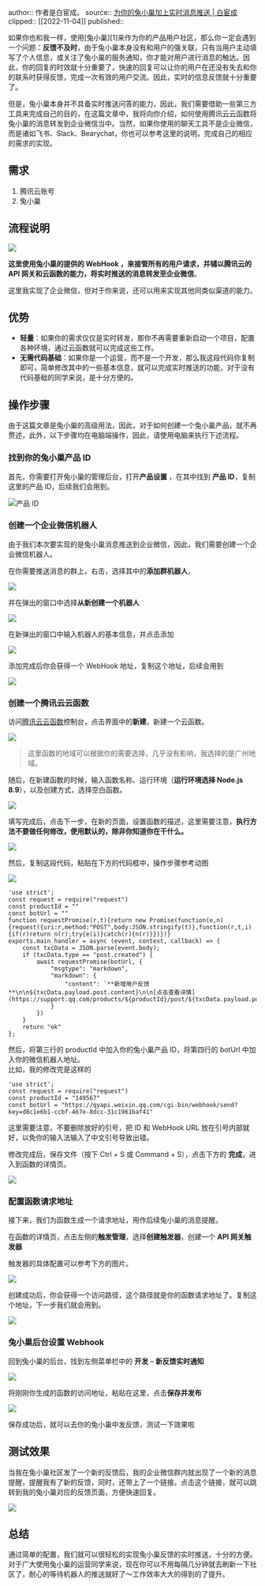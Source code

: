 author:: 作者是白宦成。
source:: [为你的兔小巢加上实时消息推送 | 白宦成](https://www.ixiqin.com/2020/05/03/to-push-your-small-rabbit-nest-combined-with-real-time-news/)
clipped:: [[2022-11-04]]
published:: 

如果你也和我一样，使用\[兔小巢\]\[1\]来作为你的产品用户社区，那么你一定会遇到一个问题：**反馈不及时**，由于兔小巢本身没有和用户的强关联，只有当用户主动填写了个人信息，或关注了兔小巢的服务通知，你才能对用户进行消息的触达。因此，你的回复的时效就十分重要了，快速的回复可以让你的用户在还没有失去和你的联系时获得反馈，完成一次有效的用户交流。因此，实时的信息反馈就十分重要了。

但是，兔小巢本身并不具备实时推送问答的能力，因此，我们需要借助一些第三方工具来完成自己的目的，在这篇文章中，我将向你介绍，如何使用腾讯云云函数将兔小巢的消息转发到企业微信当中。当然，如果你使用的聊天工具不是企业微信，而是诸如飞书、Slack、Bearychat，你也可以参考这里的说明，完成自己的相应的需求的实现。

## 需求

1.  腾讯云账号
2.  兔小巢

## 流程说明

![](https://postimg.aliavv.com/mbp/yk5da.png)

**这里使用兔小巢的提供的 WebHook ，来接管所有的用户请求，并辅以腾讯云的 API 网关和云函数的能力，将实时推送的消息转发至企业微信**。

这里我实现了企业微信，但对于你来说，还可以用来实现其他同类似渠道的能力。

## 优势

-   **轻量**：如果你的需求仅仅是实时转发，那你不再需要重新启动一个项目，配置各种环境，通过云函数就可以完成这些工作。
-   **无需代码基础**：如果你是一个运营，而不是一个开发，那么我这段代码你复制即可，简单修改其中的一些基本信息，就可以完成实时推送的功能，对于没有代码基础的同学来说，是十分方便的。

## 操作步骤

由于这篇文章是兔小巢的高级用法，因此，对于如何创建一个兔小巢产品，就不再赘述，此外，以下步骤均在电脑端操作，因此，请使用电脑来执行下述流程。

### 找到你的兔小巢产品 ID

首先，你需要打开兔小巢的管理后台，打开**产品设置** ，在其中找到 **产品 ID**，复制这里的产品 ID，后续我们会用到。

![产品 ID](https://postimg.aliavv.com/mbp/ofrxy.png)

### 创建一个企业微信机器人

由于我们本次要实现的是兔小巢消息推送到企业微信，因此，我们需要创建一个企业微信机器人。

在你需要推送消息的群上，右击，选择其中的**添加群机器人**，

![](https://postimg.aliavv.com/mbp/fx38f.png)

并在弹出的窗口中选择**从新创建一个机器人**

![](https://postimg.aliavv.com/mbp/k2ccc.png)

在新弹出的窗口中输入机器人的基本信息，并点击添加

![](https://postimg.aliavv.com/mbp/eyo6f.png)

添加完成后你会获得一个 WebHook 地址，复制这个地址，后续会用到

![](https://postimg.aliavv.com/mbp/d270k.png)

### 创建一个腾讯云云函数

访问[腾讯云云函数](https://console.cloud.tencent.com/scf/list)控制台，点击界面中的**新建**，新建一个云函数。

![](https://postimg.aliavv.com/mbp/4hv9a.png)

> 这里函数的地域可以根据你的需要选择，几乎没有影响，我选择的是广州地域。

随后，在新建函数的时候，输入函数名称、运行环境（**运行环境选择 Node.js 8.9**），以及创建方式，选择空白函数。

![](https://postimg.aliavv.com/mbp/6klat.png)

填写完成后，点击下一步，在新的页面，设置函数的描述，这里需要注意，**执行方法不要做任何修改，使用默认的，除非你知道你在干什么。**

![](https://postimg.aliavv.com/mbp/ylpng.png)

然后，复制这段代码，粘贴在下方的代码框中，操作步骤参考动图

![](https://postimg.aliavv.com/mbp/lnnis.gif)

```
'use strict';
const request = require("request")
const productId = ""
const botUrl = ""
function requestPromise(r,t){return new Promise(function(e,n){request({uri:r,method:"POST",body:JSON.stringify(t)},function(r,t,i){if(r)return n(r);try{e(i)}catch(r){n(r)}})})}
exports.main_handler = async (event, context, callback) => {
    const txcData = JSON.parse(event.body);
    if (txcData.type == "post.created") {
        await requestPromise(botUrl, {
            "msgtype": "markdown",
            "markdown": {
                "content": `**新增用户反馈**\n\n${txcData.payload.post.content}\n\n[点击查看详情](https://support.qq.com/products/${productId}/post/${txcData.payload.post.id})`
            }
        })
    }
    return "ok"
};
```

然后，将第三行的 productId 中加入你的兔小巢产品 ID，将第四行的 botUrl 中加入你的微信机器人地址。  
比如，我的修改完是这样的

```
'use strict';
const request = require("request")
const productId = "149567"
const botUrl = "https://qyapi.weixin.qq.com/cgi-bin/webhook/send?key=d8c1e6b1-ccbf-467e-8dcc-31c1961baf41"
```

这里需要注意，不要删除放好的引号，把 ID 和 WebHook URL 放在引号内部就好，以免你的输入法输入了中文引号导致出错。

修改完成后，保存文件（按下 Ctrl + S 或 Command + S），点击下方的 **完成**，进入到函数的详情页。

![](https://postimg.aliavv.com/mbp/32s1w.png)

### 配置函数请求地址

接下来，我们为函数生成一个请求地址，用作后续兔小巢的消息提醒。

在函数的详情页，点击左侧的**触发管理**，选择**创建触发器**，创建一个 **API 网关触发器**

触发器的具体配置可以参考下方的图片。

![](https://postimg.aliavv.com/mbp/8betg.png)

创建成功后，你会获得一个访问路径，这个路径就是你的函数请求地址了。复制这个地址，下一步我们就会用到。

![](https://postimg.aliavv.com/mbp/qqaef.png)

### 兔小巢后台设置 Webhook

回到兔小巢的后台，找到左侧菜单栏中的 **开发** – **新反馈实时通知**

![](https://postimg.aliavv.com/mbp/p8yln.png)

将刚刚你生成的函数的访问地址，粘贴在这里，点击**保存并发布**

![](https://postimg.aliavv.com/mbp/oekm7.png)

保存成功后，就可以去你的兔小巢中发反馈，测试一下效果啦

## 测试效果

当我在兔小巢社区发了一个新的反馈后，我的企业微信群内就出现了一个新的消息提醒，提醒我有了新的反馈，同时，还带上了一个链接。点击这个链接，就可以跳转到我的兔小巢对应的反馈页面，方便快速回复。

![](https://postimg.aliavv.com/mbp/h4z1e.png)

## 总结

通过简单的配置，我们就可以很轻松的实现兔小巢反馈的实时推送，十分的方便。对于广大使用兔小巢的运营同学来说，现在你可以不用每隔几分钟就去刷新一下社区了，耐心的等待机器人的推送就好了～工作效率大大的得到的了提升。